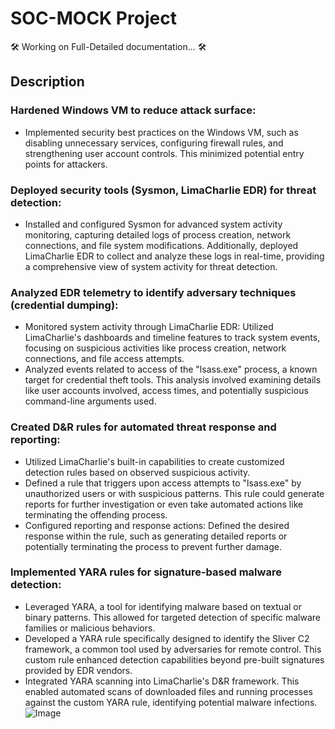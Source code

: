 # SOC-MOCK Project
🛠️ Working on Full-Detailed documentation... 🛠️
<br>
## Description
### Hardened Windows VM to reduce attack surface: 
- Implemented security best practices on the Windows VM, such as disabling unnecessary services, configuring firewall rules, and strengthening user account controls. This minimized potential entry points for attackers.
### Deployed security tools (Sysmon, LimaCharlie EDR) for threat detection: 
- Installed and configured Sysmon for advanced system activity monitoring, capturing detailed logs of process creation, network connections, and file system modifications. Additionally, deployed LimaCharlie EDR to collect and analyze these logs in real-time, providing a comprehensive view of system activity for threat detection.

### Analyzed EDR telemetry to identify adversary techniques (credential dumping): 
- Monitored system activity through LimaCharlie EDR: Utilized LimaCharlie's dashboards and timeline features to track system events, focusing on suspicious activities like process creation, network connections, and file access attempts.
- Analyzed events related to access of the "lsass.exe" process, a known target for credential theft tools. This analysis involved examining details like user accounts involved, access times, and potentially suspicious command-line arguments used.
### Created D&R rules for automated threat response and reporting:
- Utilized LimaCharlie's built-in capabilities to create customized detection rules based on observed suspicious activity.
- Defined a rule that triggers upon access attempts to "lsass.exe" by unauthorized users or with suspicious patterns. This rule could generate reports for further investigation or even take automated actions like terminating the offending process.
- Configured reporting and response actions: Defined the desired response within the rule, such as generating detailed reports or potentially terminating the process to prevent further damage.

### Implemented YARA rules for signature-based malware detection:
- Leveraged YARA, a tool for identifying malware based on textual or binary patterns. This allowed for targeted detection of specific malware families or malicious behaviors.
- Developed a YARA rule specifically designed to identify the Sliver C2 framework, a common tool used by adversaries for remote control. This custom rule enhanced detection capabilities beyond pre-built signatures provided by EDR vendors.
- Integrated YARA scanning into LimaCharlie's D&R framework. This enabled automated scans of downloaded files and running processes against the custom YARA rule, identifying potential malware infections.
![Image](https://imgur.com/mVJRpdA) 
